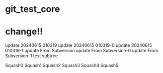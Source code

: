 # git_test_core
# change!!
update 20240615 010319
update 20240615 010319-0
update 20240615 010319-1
update From Subversion
update From Subversion-0
update From Subversion-1
test subtree

Squash0
Squash1
Squash2
Squash3
Squash4
Squash5
